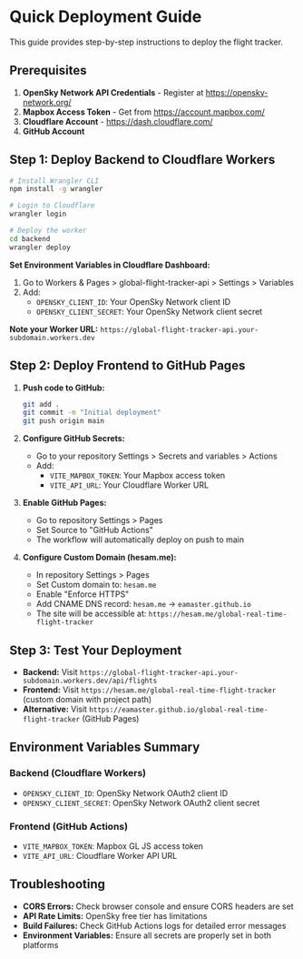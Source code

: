 # Quick Deployment Guide

This guide provides step-by-step instructions to deploy the flight tracker.

## Prerequisites

1. **OpenSky Network API Credentials** - Register at https://opensky-network.org/
2. **Mapbox Access Token** - Get from https://account.mapbox.com/
3. **Cloudflare Account** - https://dash.cloudflare.com/
4. **GitHub Account**

## Step 1: Deploy Backend to Cloudflare Workers

```bash
# Install Wrangler CLI
npm install -g wrangler

# Login to Cloudflare
wrangler login

# Deploy the worker
cd backend
wrangler deploy
```

**Set Environment Variables in Cloudflare Dashboard:**
1. Go to Workers & Pages > global-flight-tracker-api > Settings > Variables
2. Add:
   - `OPENSKY_CLIENT_ID`: Your OpenSky Network client ID
   - `OPENSKY_CLIENT_SECRET`: Your OpenSky Network client secret

**Note your Worker URL:** `https://global-flight-tracker-api.your-subdomain.workers.dev`

## Step 2: Deploy Frontend to GitHub Pages

1. **Push code to GitHub:**
   ```bash
   git add .
   git commit -m "Initial deployment"
   git push origin main
   ```

2. **Configure GitHub Secrets:**
   - Go to your repository Settings > Secrets and variables > Actions
   - Add:
     - `VITE_MAPBOX_TOKEN`: Your Mapbox access token
     - `VITE_API_URL`: Your Cloudflare Worker URL

3. **Enable GitHub Pages:**
   - Go to repository Settings > Pages
   - Set Source to "GitHub Actions"
   - The workflow will automatically deploy on push to main

4. **Configure Custom Domain (hesam.me):**
   - In repository Settings > Pages
   - Set Custom domain to: `hesam.me`
   - Enable "Enforce HTTPS"
   - Add CNAME DNS record: `hesam.me` → `eamaster.github.io`
   - The site will be accessible at: `https://hesam.me/global-real-time-flight-tracker`

## Step 3: Test Your Deployment

- **Backend:** Visit `https://global-flight-tracker-api.your-subdomain.workers.dev/api/flights`
- **Frontend:** Visit `https://hesam.me/global-real-time-flight-tracker` (custom domain with project path)
- **Alternative:** Visit `https://eamaster.github.io/global-real-time-flight-tracker` (GitHub Pages)

## Environment Variables Summary

### Backend (Cloudflare Workers)
- `OPENSKY_CLIENT_ID`: OpenSky Network OAuth2 client ID
- `OPENSKY_CLIENT_SECRET`: OpenSky Network OAuth2 client secret

### Frontend (GitHub Actions)
- `VITE_MAPBOX_TOKEN`: Mapbox GL JS access token
- `VITE_API_URL`: Cloudflare Worker API URL

## Troubleshooting

- **CORS Errors:** Check browser console and ensure CORS headers are set
- **API Rate Limits:** OpenSky free tier has limitations
- **Build Failures:** Check GitHub Actions logs for detailed error messages
- **Environment Variables:** Ensure all secrets are properly set in both platforms
